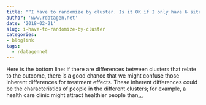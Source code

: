 ```yaml
---
title: "“I have to randomize by cluster. Is it OK if I only have 6 sites?'"
author: 'www.rdatagen.net'
date: '2018-02-21'
slug: i-have-to-randomize-by-cluster
categories:
- bloglink
tags:
  - rdatagennet
---
```


Here is the bottom line: if there are differences between clusters that relate to the outcome, there is a good chance that we might confuse those inherent differences for treatment effects. These inherent differences could be the characteristics of people in the different clusters; for example, a health care clinic might attract healthier people than[... <i class="fas fa-external-link-alt"></i>](https://www.rdatagen.net/post/i-have-to-randomize-by-site-is-it-ok-if-i-only-have-6/)

